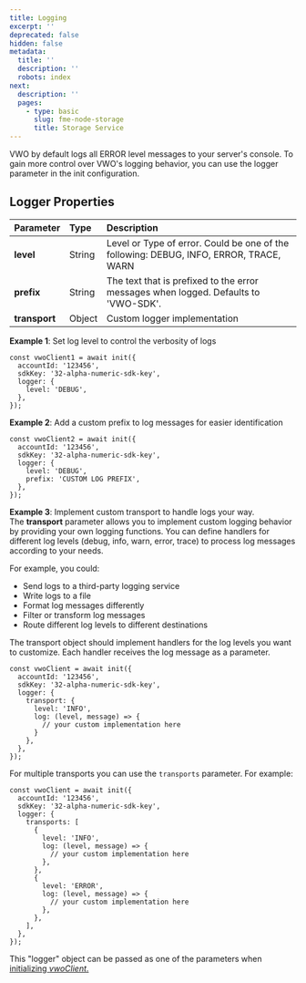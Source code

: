 ```yaml
---
title: Logging
excerpt: ''
deprecated: false
hidden: false
metadata:
  title: ''
  description: ''
  robots: index
next:
  description: ''
  pages:
    - type: basic
      slug: fme-node-storage
      title: Storage Service
---
```

VWO by default logs all ERROR level messages to your server's console. To gain more control over VWO's logging behavior, you can use the logger parameter in the init configuration.

## Logger Properties

| Parameter     | Type   | Description                                                                            |
| :------------ | :----- | :------------------------------------------------------------------------------------- |
| **level**     | String | Level or Type of error. Could be one of the following: DEBUG, INFO, ERROR, TRACE, WARN |
| **prefix**    | String | The text that is prefixed to the error messages when logged. Defaults to 'VWO-SDK'.    |
| **transport** | Object | Custom logger implementation                                                           |

**Example 1**: Set log level to control the verbosity of logs

```node
const vwoClient1 = await init({
  accountId: '123456',
  sdkKey: '32-alpha-numeric-sdk-key',
  logger: {
    level: 'DEBUG',
  },
});
```

**Example 2**: Add a custom prefix to log messages for easier identification

```node
const vwoClient2 = await init({
  accountId: '123456',
  sdkKey: '32-alpha-numeric-sdk-key',
  logger: {
    level: 'DEBUG',
    prefix: 'CUSTOM LOG PREFIX',
  },
});
```

**Example 3**: Implement custom transport to handle logs your way.  
The **transport** parameter allows you to implement custom logging behavior by providing your own logging functions. You can define handlers for different log levels (debug, info, warn, error, trace) to process log messages according to your needs.

For example, you could:

- Send logs to a third-party logging service
- Write logs to a file
- Format log messages differently
- Filter or transform log messages
- Route different log levels to different destinations

The transport object should implement handlers for the log levels you want to customize. Each handler receives the log message as a parameter.

```node
const vwoClient = await init({
  accountId: '123456',
  sdkKey: '32-alpha-numeric-sdk-key',
  logger: {
    transport: {
      level: 'INFO',
      log: (level, message) => {
        // your custom implementation here
      }
    },
  },
});
```

For multiple transports you can use the `transports` parameter. For example:

```node
const vwoClient = await init({
  accountId: '123456',
  sdkKey: '32-alpha-numeric-sdk-key',
  logger: {
    transports: [
      {
        level: 'INFO',
        log: (level, message) => {
          // your custom implementation here
        },
      },
      {
        level: 'ERROR',
        log: (level, message) => {
          // your custom implementation here
        },
      },
    ],
  },
});
```

This "logger" object can be passed as one of the parameters when [initializing _vwoClient_.](https://developers.vwo.com/v2/docs/fme-initialization)